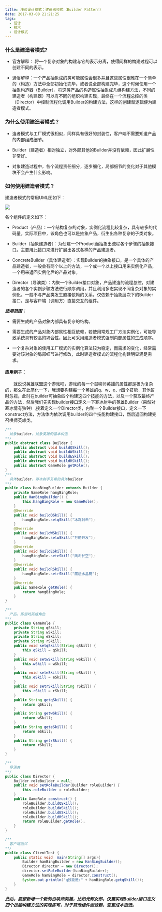 ```yaml
---
title: 浅谈设计模式：建造者模式（Builder Pattern）
date: 2017-03-08 21:21:25
tags:
  - 设计
  - 技术
  - 设计模式
---
```


### 什么是建造者模式?

- 官方解释： 将一个复杂对象的构建与它的表示分离，使得同样的构建过程可以创建不同的表示。

- 通俗解释：一个产品抽象成的类可能属性会很多并且这些属性很难在一个简单的（构造）方法中全部初始化完毕，或者说全部构建完毕，这个时候使用一个抽象构造器（Builder），将这类产品的构造属性抽象成几组构建方法，不同的建造者（构建器）可以有不同的组织构建实现，最终在一个流程总控的类（Director）中控制流程化调用Builder的构建方法，这样的创建型逻辑便为建造者模式。

<!-- more -->

### 为什么使用建造者模式？

- 造者模式与工厂模式很相似，同样具有很好的封装性，客户端不需要知道产品的内部组成细节。

- Builder（建造者）相对独立，对外部其他的Builder并没有依赖，因此扩展性非常好。

- 对象建造过程中，各个流程责任细分，逐步细化，局部细节的变化对于其他模块不会产生什么影响。

### 如何使用建造者模式？
建造者模式的常用UML图如下：

![](/img/builder-pattern.png)


各个组件的定义如下：

- Product（产品）：一个结构复杂的对象，实例化流程比较复杂，具有较多的代码量。实际项目中，该角色也可以是抽象产品，衍生出各种复杂的子类对象。

- Builder（抽象建造者）：为创建一个Product而抽象出流程各个步骤的抽象接口。主要用此接口来进行扩展出各式各样的产品建造者。

- ConcreteBuilder（具体建造者）：实现Builder的抽象接口，是一个具体的产品建造者，一般会有两个以上的方法，一个或一个以上接口用来实例化产品，一个用来返回实例化后的产品对象。

- Director（导演类）：内聚一个Builder接口对象，产品建造的流程总控，对建造者的各个实例步骤方法进行顺序调用，并且利用多态实现不同复杂对象的实例化。一般不与产品类发生直接依赖的关系，仅依赖于抽象层次下的Builder接口。是与客户端（调用方）直接交互的组件。

***适用范围：***

- 需要生成的产品对象内部具有复杂的结构。

- 需要生成的产品对象内部属性相互依赖，若使用常规工厂方法实例化，可能导致系统具有较高的耦合性，因此可采用建造者模式强制内部属性的生成顺序。

- 一个复杂对象的使用工厂模式的实例化算法较为稳定，而需求的变化，经常需要对该对象的局部细节进行修改，此时建造者模式的流程化构建明显满足需求。

#### 应用例子：
　　就说说英雄联盟这个游戏吧，游戏的每一个召唤师英雄的属性都是极为复杂的，那么在此简化一下，我想要构建每一个英雄的q、w、e、r四个技能，其他暂时忽视，此时在builder可抽象四个构建这四个技能的方法，以及一个获取最终产品的方法，然后我们先实现builder接口定义一下寒冰射手的英雄Builder（果然对寒冰情有独钟）,接着定义一个Director类，内聚一个Builder接口，定义一下construct方法，方法体内依次调用builder的四个技能构建接口，然后返回构建完召唤师英雄类。

```java
/**
  抽象builder，抽象英雄的基本构造
**/
public abstract class Builder {
    public abstract void buildQSkill();
    public abstract void buildWSkill();
    public abstract void buildESkill();
    public abstract void buildRSkill();
    public abstract GameRole getRole();
}
/**
  具体builder，寒冰射手艾希的具体builder
**/
public class HanBingBuilder extends Builder {
    private GameRole hangBingRole;
    public HanBingBuilder() {
        this.hangBingRole = new GameRole();
    }
    @Override
    public void buildQSkill() {
        hangBingRole.setqSkill("冰霜射击");
    }
    @Override
    public void buildWSkill() {
        hangBingRole.setwSkill("万箭齐发");
    }
    @Override
    public void buildESkill() {
        hangBingRole.seteSkill("鹰击长空");
    }
    @Override
    public void buildRSkill() {
        hangBingRole.setrSkill("魔法水晶箭");
    }
    @Override
    public GameRole getRole() {
        return hangBingRole;
    }
}

/**
  产品，即游戏英雄角色
**/
public class GameRole {
    private String qSkill;
    private String wSkill;
    private String eSkill;
    private String rSkill;
    public void setqSkill(String qSkill) {
        this.qSkill = qSkill;
    }
    public void setwSkill(String wSkill) {
        this.wSkill = wSkill;
    }
    public void seteSkill(String eSkill) {
        this.eSkill = eSkill;
    }
    public void setrSkill(String rSkill) {
        this.rSkill = rSkill;
    }
    public String getqSkill() {
        return qSkill;
    }
    public String getwSkill() {
        return wSkill;
    }
    public String geteSkill() {
        return eSkill;
    }
    public String getrSkill() {
        return rSkill;
    }
}

/**
  导演类
**/
public class Director {
    Builder roleBuilder = null;
    public void setRoleBuilder(Builder roleBuilder) {
        this.roleBuilder = roleBuilder;
    }
    public GameRole construct() {
        roleBuilder.buildQSkill();
        roleBuilder.buildWSkill();
        roleBuilder.buildESkill();
        roleBuilder.buildRSkill();
        return roleBuilder.getRole();
    }
}

/**
  客户端测试
**/
public class ClientTest {
    public static void  main(String[] args){
        Builder hanBingBuilder = new HanBingBuilder();
        Director director = new Director();
        director.setRoleBuilder(hanBingBuilder);
        GameRole hanBingRole = director.construct();
        System.out.println("q技能是:" + hanBingRole.getqSkill());
    }
}
```
***此后，要想新增一个新的召唤师英雄，比如光辉女郎，仅需实现Builder接口定义四个技能构建方法的实现即可，对于其他组件弱依赖，变更成本很低。***
